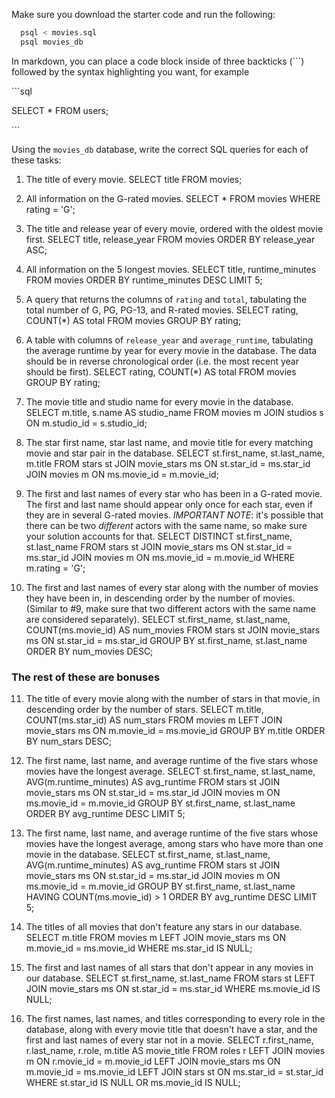 Make sure you download the starter code and run the following:

```sh
  psql < movies.sql
  psql movies_db
```

In markdown, you can place a code block inside of three backticks (```) followed by the syntax highlighting you want, for example

\```sql

SELECT \* FROM users;

\```

Using the `movies_db` database, write the correct SQL queries for each of these tasks:

1.  The title of every movie.
SELECT title FROM movies;

2.  All information on the G-rated movies.
SELECT * FROM movies 
WHERE rating = 'G';

3.  The title and release year of every movie, ordered with the
    oldest movie first.
SELECT title, release_year
FROM movies
ORDER BY release_year ASC;
    
4.  All information on the 5 longest movies.
SELECT title, runtime_minutes
FROM movies
ORDER BY runtime_minutes DESC
LIMIT 5;


5.  A query that returns the columns of `rating` and `total`, tabulating the
    total number of G, PG, PG-13, and R-rated movies.
SELECT rating, COUNT(*) AS total
FROM movies
GROUP BY rating;


6.  A table with columns of `release_year` and `average_runtime`,
    tabulating the average runtime by year for every movie in the database. The data should be in reverse chronological order (i.e. the most recent year should be first).
SELECT rating, COUNT(*) AS total
FROM movies
GROUP BY rating;


7.  The movie title and studio name for every movie in the
    database.
SELECT m.title, s.name AS studio_name
FROM movies m
JOIN studios s ON m.studio_id = s.studio_id;


8.  The star first name, star last name, and movie title for every
    matching movie and star pair in the database.
SELECT st.first_name, st.last_name, m.title
FROM stars st
JOIN movie_stars ms ON st.star_id = ms.star_id
JOIN movies m ON ms.movie_id = m.movie_id;


9.  The first and last names of every star who has been in a G-rated movie. The first and last name should appear only once for each star, even if they are in several G-rated movies. *IMPORTANT NOTE*: it's possible that there can be two *different* actors with the same name, so make sure your solution accounts for that.
SELECT DISTINCT st.first_name, st.last_name
FROM stars st
JOIN movie_stars ms ON st.star_id = ms.star_id
JOIN movies m ON ms.movie_id = m.movie_id
WHERE m.rating = 'G';


10. The first and last names of every star along with the number
    of movies they have been in, in descending order by the number of movies. (Similar to #9, make sure
    that two different actors with the same name are considered separately).
SELECT st.first_name, st.last_name, COUNT(ms.movie_id) AS num_movies
FROM stars st
JOIN movie_stars ms ON st.star_id = ms.star_id
GROUP BY st.first_name, st.last_name
ORDER BY num_movies DESC;


### The rest of these are bonuses

11. The title of every movie along with the number of stars in
    that movie, in descending order by the number of stars.
SELECT m.title, COUNT(ms.star_id) AS num_stars
FROM movies m
LEFT JOIN movie_stars ms ON m.movie_id = ms.movie_id
GROUP BY m.title
ORDER BY num_stars DESC;


12. The first name, last name, and average runtime of the five
    stars whose movies have the longest average.
SELECT st.first_name, st.last_name, AVG(m.runtime_minutes) AS avg_runtime
FROM stars st
JOIN movie_stars ms ON st.star_id = ms.star_id
JOIN movies m ON ms.movie_id = m.movie_id
GROUP BY st.first_name, st.last_name
ORDER BY avg_runtime DESC
LIMIT 5;


13. The first name, last name, and average runtime of the five
    stars whose movies have the longest average, among stars who have more than one movie in the database.
SELECT st.first_name, st.last_name, AVG(m.runtime_minutes) AS avg_runtime
FROM stars st
JOIN movie_stars ms ON st.star_id = ms.star_id
JOIN movies m ON ms.movie_id = m.movie_id
GROUP BY st.first_name, st.last_name
HAVING COUNT(ms.movie_id) > 1
ORDER BY avg_runtime DESC
LIMIT 5;


14. The titles of all movies that don't feature any stars in our
    database.
SELECT m.title
FROM movies m
LEFT JOIN movie_stars ms ON m.movie_id = ms.movie_id
WHERE ms.star_id IS NULL;


15. The first and last names of all stars that don't appear in any movies in our database.
SELECT st.first_name, st.last_name
FROM stars st
LEFT JOIN movie_stars ms ON st.star_id = ms.star_id
WHERE ms.movie_id IS NULL;


16. The first names, last names, and titles corresponding to every
    role in the database, along with every movie title that doesn't have a star, and the first and last names of every star not in a movie.
SELECT r.first_name, r.last_name, r.role, m.title AS movie_title
FROM roles r
LEFT JOIN movies m ON r.movie_id = m.movie_id
LEFT JOIN movie_stars ms ON m.movie_id = ms.movie_id
LEFT JOIN stars st ON ms.star_id = st.star_id
WHERE st.star_id IS NULL OR ms.movie_id IS NULL;
